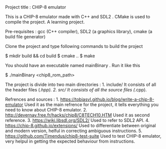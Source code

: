 Project title : CHIP-8 emulator

This is a CHIP-8 emulator made with C++ and SDL2 . CMake is used to compile the project.
A learning project.

Pre-requisites : gcc (C++ compiler), SDL2 (a graphics library), cmake (a build file generator)

Clone the project and type following commands to build the project

$	mkdir build && cd build
$	cmake ..
$	make

You should have an executable named mainBinary .
Run it like this

$	./mainBinary <chip8_rom_path>

The project is divide into two main directories :
	1. include/
		It consists of all the header files (*.hpp).
	2. src/
		It consists of all the source files (*.cpp).

Refrences and sources :
	1. https://tobiasvl.github.io/blog/write-a-chip-8-emulator
		Used it as the main refrence for the project, it tells everything you need to know about CHIP-8 emulator.
	2. http://devernay.free.fr/hacks/chip8/C8TECH10.HTM
		Used it as second reference.
	3. https://wiki.libsdl.org/SDL2/
		Used to refer to SDL2 API.
	4. https://chip-8.github.io/extensions/
		Used to differentiate between original and modern version, helful in correcting ambiguous instructions.
	5. https://github.com/Timendus/chip8-test-suite
		Used to test CHIP-8 emulator, very helpul in getting the expected behaviour from instructions.

